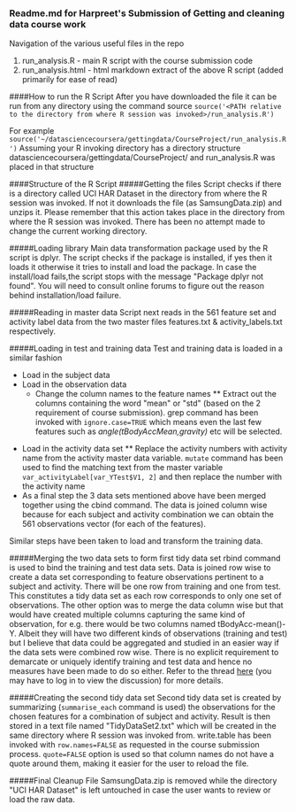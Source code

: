 ### Readme.md for Harpreet's Submission of Getting and cleaning data course work
Navigation of the various useful files in the repo
1.  run_analysis.R - main R script with the course submission code
2.  run_analysis.html - html markdown extract of the above R script (added primarily for ease of read)

####How to run the R Script
After you have downloaded the file it can be run from any directory using the command source
`source('<PATH relative to the directory from where R session was invoked>/run_analysis.R')`

For example
`source('~/datasciencecoursera/gettingdata/CourseProject/run_analysis.R')`
Assuming your R invoking directory has a directory structure datasciencecoursera/gettingdata/CourseProject/ and run_analysis.R was placed in that structure

####Structure of the R Script
#####Getting the files
Script checks if there is a directory called UCI HAR Dataset in the directory from where the R session was invoked. If not it downloads the file (as SamsungData.zip) and unzips it. Please remember that this action takes place in the directory from where the R session was invoked. There has been no attempt made to change the current working directory.

#####Loading library
Main data transformation package used by the R script is dplyr. The script checks if the package is installed, if yes then it loads it otherwise it tries to install and load the package. In case the install/load fails,the script stops with the message "Package dplyr not found". You will need to consult online forums to figure out the reason behind installation/load failure.

#####Reading in master data
Script next reads in the 561 feature set and activity label data from the two master files features.txt & activity_labels.txt respectively.

#####Loading in test and training data
Test and training data is loaded in a similar fashion
- Load in the subject data 
- Load in the observation data
	- Change the column names to the feature names
**	Extract out the columns containing the word "mean" or "std" (based on the 2 requirement of course submission). grep command has been invoked with `ignore.case=TRUE` which means even the last few features such as *angle(tBodyAccMean,gravity)* etc will be selected.
*	Load in the activity data set
**	Replace the activity numbers with activity name from the activity master data variable. `mutate` command has been used to find the matching text from the master variable
`var_activityLabel[var_YTest$V1, 2]`
and then replace the number with the activity name
*	As a final step the 3 data sets mentioned above have been merged together using the cbind command. The data is joined column wise because for each subject and activity combination we can obtain the 561 observations vector (for each of the features).

Similar steps have been taken to load and transform the training data.

#####Merging the two data sets to form first tidy data set
rbind command is used to bind the training and test data sets. Data is joined row wise to create a data set corresponding to feature observations pertinent to a subject and activity. There will be one row from training and one from test. This constitutes a tidy data set as each row corresponds to only one set of observations. The other option was to merge the data column wise but that would have created multiple columns capturing the same kind of observation, for e.g. there would be two columns named tBodyAcc-mean()-Y. Albeit they will have two different kinds of observations (training and test) but I believe that data could be aggregated and studied in an easier way if the data sets were combined row wise. There is no explicit requirement to demarcate or uniquely identify training and test data and hence no measures have been made to do so either. Refer to the thread [here](https://class.coursera.org/getdata-014/forum/thread?thread_id=218 "here") (you may have to log in to view the discussion) for more details.

#####Creating the second tidy data set
Second tidy data set is created by summarizing (`summarise_each` command is used) the observations for the chosen features for a combination of subject and activity. Result is then stored in a text file named "TidyDataSet2.txt" which will be created in the same directory where R session was invoked from. write.table has been invoked with `row.names=FALSE` as requested in the course submission process. `quote=FALSE` option is used so that column names do not have a quote around them, making it easier for the user to reload the file.

#####Final Cleanup
File SamsungData.zip is removed while the directory "UCI HAR Dataset" is left untouched in case the user wants to review or load the raw data.

